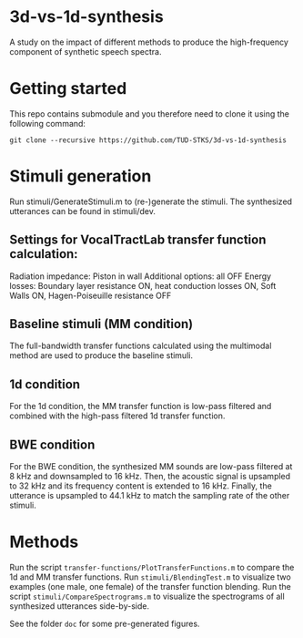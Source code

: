 # 3d-vs-1d-synthesis
A study on the impact of different methods to produce the high-frequency component of synthetic speech spectra.

# Getting started
This repo contains submodule and you therefore need to clone it using the following command:
```
git clone --recursive https://github.com/TUD-STKS/3d-vs-1d-synthesis
```

# Stimuli generation
Run stimuli/GenerateStimuli.m to (re-)generate the stimuli. The synthesized utterances can be found in stimuli/dev.

## Settings for VocalTractLab transfer function calculation:
Radiation impedance: Piston in wall
Additional options: all OFF
Energy losses: Boundary layer resistance ON, heat conduction losses ON, Soft Walls ON, Hagen-Poiseuille resistance OFF

## Baseline stimuli (MM condition)
The full-bandwidth transfer functions calculated using the multimodal method are used to produce the baseline stimuli.

## 1d condition
For the 1d condition, the MM transfer function is low-pass filtered and combined with the high-pass filtered 1d transfer function.

## BWE condition
For the BWE condition, the synthesized MM sounds are low-pass filtered at 8 kHz and downsampled to 16 kHz. Then, the acoustic signal is upsampled to 32 kHz and its frequency content is extended to 16 kHz.
Finally, the utterance is upsampled to 44.1 kHz to match the sampling rate of the other stimuli.

# Methods
Run the script `transfer-functions/PlotTransferFunctions.m` to compare the 1d and MM transfer functions.
Run `stimuli/BlendingTest.m` to visualize two examples (one male, one female) of the transfer function blending.
Run the script `stimuli/CompareSpectrograms.m` to visualize the spectrograms of all synthesized utterances side-by-side.

See the folder `doc` for some pre-generated figures.





